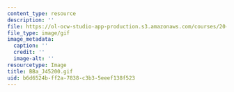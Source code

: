 ```yaml
---
content_type: resource
description: ''
file: https://ol-ocw-studio-app-production.s3.amazonaws.com/courses/20-020-introduction-to-biological-engineering-design-spring-2009/b6d6524bff2a7838c3b35eeef138f523_BBa_J45200.gif
file_type: image/gif
image_metadata:
  caption: ''
  credit: ''
  image-alt: ''
resourcetype: Image
title: BBa_J45200.gif
uid: b6d6524b-ff2a-7838-c3b3-5eeef138f523
---
```

